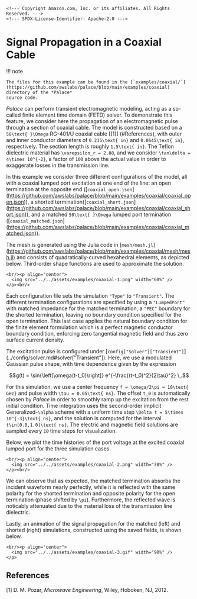 ```@raw html
<!--- Copyright Amazon.com, Inc. or its affiliates. All Rights Reserved. --->
<!--- SPDX-License-Identifier: Apache-2.0 --->
```

# Signal Propagation in a Coaxial Cable

!!! note
    
    The files for this example can be found in the [`examples/coaxial/`]
    (https://github.com/awslabs/palace/blob/main/examples/coaxial) directory of the *Palace*
    source code.

*Palace* can perform transient electromagnetic modeling, acting as a so-called finite
element time domain (FETD) solver. To demonstrate this feature, we consider here the
propagation of an electromagnetic pulse through a section of coaxial cable. The model is
constructed based on a ``50\text{ }\Omega`` RG-401/U coaxial cable [[1]]
(#References), with outer and inner conductor diameters of ``0.215\text{ in}`` and
``0.0645\text{ in}``, respectively. The section length is roughly ``1.5\text{ in}``. The
Teflon dielectric material has ``\varepsilon_r = 2.08``, and we consider
``\tan\delta = 4\times 10^{-2}``, a factor of ``100`` above the actual value in order to
exaggerate losses in the transmission line.

In this example we consider three different configurations of the model, all with a coaxial
lumped port excitation at one end of the line: an open termination at the opposite end
([`coaxial_open.json`]
(https://github.com/awslabs/palace/blob/main/examples/coaxial/coaxial_open.json)), a
shorted termination([`coaxial_short.json`]
(https://github.com/awslabs/palace/blob/main/examples/coaxial/coaxial_short.json)), and a
matched ``50\text{ }\Omega`` lumped port termination ([`coaxial_matched.json`]
(https://github.com/awslabs/palace/blob/main/examples/coaxial/coaxial_matched.json)).

The mesh is generated using the Julia code in [`mesh/mesh.jl`]
(https://github.com/awslabs/palace/blob/main/examples/coaxial/mesh/mesh.jl) and consists of
quadratically-curved hexahedral elements, as depicted below. Third-order shape functions
are used to approximate the solution.

```@raw html
<br/><p align="center">
  <img src="../../assets/examples/coaxial-1.png" width="60%" />
</p><br/>
```

Each configuration file sets the simulation `"Type"` to `"Transient"`. The different
termination configurations are specified by using a `"LumpedPort"` with matched impedance
for the matched termination, a `"PEC"` boundary for the shorted termination, leaving no
boundary condition specified for the open termination. This last case applies the natural
boundary condition for the finite element formulation which is a perfect magnetic conductor
boundary condition, enforcing zero tangential magnetic field and thus zero surface current
density.

The excitation pulse is configured under [`config["Solver"]["Transient"]`]
(../config/solver.md#solver["Transient"]). Here, we use a modulated Gaussian pulse shape,
with time dependence given by the expression

```math
g(t) = \sin{\left[\omega(t-t_0)\right]} e^{-\frac{(t-t_0)^2}{2\tau}^2} \,.
```

For this simulation, we use a center frequency ``f = \omega/2\pi = 10\text{ GHz}`` and pulse
width ``\tau = 0.05\text{ ns}``. The offset ``t_0`` is automatically chosen by *Palace* in
order to smoothly ramp up the excitation from the rest initial condition. Time integration
uses the second-order implicit Generalized-``\alpha`` scheme with a uniform time step
``\Delta t = 5\times 10^{-3}\text{ ns}``, and the solution is computed for the interval
``t\in[0.0,1.0]\text{ ns}``. The electric and magnetic field solutions are sampled every
``10`` time steps for visualization.

Below, we plot the time histories of the port voltage at the excited coaxial lumped port for
the three simulation cases.

```@raw html
<br/><p align="center">
  <img src="../../assets/examples/coaxial-2.png" width="70%" />
</p><br/>
```

We can observe that as expected, the matched termination absorbs the incident waveform
nearly perfectly, while it is reflected with the same polarity for the shorted termination
and opposite polarity for the open termination (phase shifted by ``\pi``). Furthermore, the
reflected wave is noticably attenuated due to the material loss of the transmission line
dielectric.

Lastly, an animation of the signal propagation for the matched (left) and shorted
(right) simulations, constructed using the saved fields, is shown below.

```@raw html
<br/><p align="center">
  <img src="../../assets/examples/coaxial-3.gif" width="90%" />
</p>
```

## References

[1] D. M. Pozar, _Microwave Engineering_, Wiley, Hoboken, NJ, 2012.
